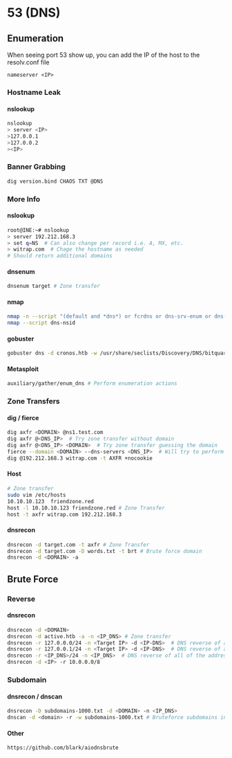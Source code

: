# 53 (DNS)

## Enumeration

When seeing port 53 show up, you can add the IP of the host to the resolv.conf file

`nameserver <IP>`

### Hostname Leak

#### nslookup

```bash
nslookup
> server <IP>
>127.0.0.1
>127.0.0.2
><IP>
```

### Banner Grabbing

```bash
dig version.bind CHAOS TXT @DNS
```

### More Info

#### nslookup

```bash
root@INE:~# nslookup
> server 192.212.168.3
> set q=NS  # Can also change per record i.e. A, MX, etc.
> witrap.com  # Chage the hostname as needed
# Should return additional domains
```

#### dnsenum

```bash
dnsenum target # Zone transfer
```

#### nmap

```bash
nmap -n --script "(default and *dns*) or fcrdns or dns-srv-enum or dns-random-txid or dns-random-srcport" <IP>
nmap --script dns-nsid
```

#### gobuster

```bash
gobuster dns -d cronos.htb -w /usr/share/seclists/Discovery/DNS/bitquark-subdomains-top100000.txt 
```

#### Metasploit

```bash
auxiliary/gather/enum_dns # Perform enumeration actions
```

### Zone Transfers

#### dig / fierce

```bash
dig axfr <DOMAIN> @ns1.test.com
dig axfr @<DNS_IP>  # Try zone transfer without domain
dig axfr @<DNS_IP> <DOMAIN>  # Try zone transfer guessing the domain
fierce --domain <DOMAIN> --dns-servers <DNS_IP>  # Will try to perform a zone transfer against every authoritative name server and if this doesn'twork, will launch a dictionary attack
dig @192.212.168.3 witrap.com -t AXFR +nocookie
```

#### Host

```bash
# Zone transfer
sudo vim /etc/hosts
10.10.10.123  friendzone.red
host -l 10.10.10.123 friendzone.red # Zone Transfer
host -t axfr witrap.com 192.212.168.3
```

#### dnsrecon

```bash
dnsrecon -d target.com -t axfr # Zone Transfer
dnsrecon -d target.com -D words.txt -t brt # Brute force domain
dnsrecon -d <DOMAIN> -a
```

## Brute Force

### Reverse

#### dnsrecon

```bash
dnsrecon -d <DOMAIN>
dnsrecon -d active.htb -a -n <IP_DNS> # Zone transfer
dnsrecon -r 127.0.0.0/24 -n <Target IP> -d <IP-DNS>  # DNS reverse of all of the addresses
dnsrecon -r 127.0.0.1/24 -n <Target IP> -d <IP-DNS>  # DNS reverse of all of the addresses
dnsrecon -r <IP_DNS>/24 -n <IP_DNS>  # DNS reverse of all of the addresses
dnsrecon -d <IP> -r 10.0.0.0/8
```

### Subdomain

#### dnsrecon / dnscan

```bash
dnsrecon -D subdomains-1000.txt -d <DOMAIN> -n <IP_DNS>
dnscan -d <domain> -r -w subdomains-1000.txt # Bruteforce subdomains in recursive way, https://github.com/rbsec/dnscan
```

#### Other

```
https://github.com/blark/aiodnsbrute
```
